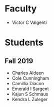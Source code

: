 # Faculty

* Victor C Valgenti

# Students

## Fall 2019

* Charles Aldeen
* Cole Cunningham
* Camillia Diacon
* Emerald I Sargent
* Kajun S Schmaus
* Kendra L Zuleger
